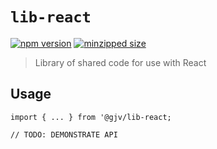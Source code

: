 # `lib-react`

[![npm version](https://badgen.net/npm/v/@gjv/lib-react)](https://badgen.net/npm/v/@gjv/lib-react)
[![minzipped size](https://badgen.net/bundlephobia/minzip/@gjv/lib-react)](https://badgen.net/bundlephobia/minzip/@gjv/lib-react)

> Library of shared code for use with React

## Usage

```
import { ... } from '@gjv/lib-react;

// TODO: DEMONSTRATE API
```
